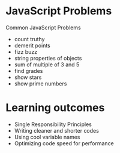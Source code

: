 # JavaScript Problems
Common JavaScript Problems
- count truthy
- demerit points
- fizz buzz
- string properties of objects
- sum of multiple of 3 and 5
- find grades
- show stars
- show prime numbers 

# Learning outcomes
- Single Responsibility Principles
- Writing cleaner and shorter codes
- Using cool variable names
- Optimizing code speed for performance